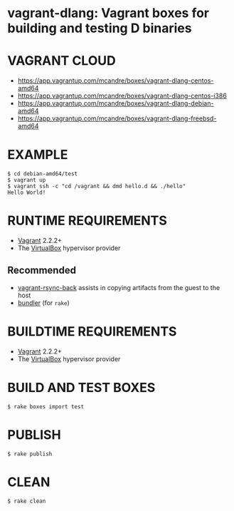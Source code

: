 # vagrant-dlang: Vagrant boxes for building and testing D binaries

# VAGRANT CLOUD

* https://app.vagrantup.com/mcandre/boxes/vagrant-dlang-centos-amd64
* https://app.vagrantup.com/mcandre/boxes/vagrant-dlang-centos-i386
* https://app.vagrantup.com/mcandre/boxes/vagrant-dlang-debian-amd64
* https://app.vagrantup.com/mcandre/boxes/vagrant-dlang-freebsd-amd64

# EXAMPLE

```console
$ cd debian-amd64/test
$ vagrant up
$ vagrant ssh -c "cd /vagrant && dmd hello.d && ./hello"
Hello World!
```

# RUNTIME REQUIREMENTS

* [Vagrant](https://www.vagrantup.com) 2.2.2+
* The [VirtualBox](https://www.virtualbox.org) hypervisor provider

## Recommended

* [vagrant-rsync-back](https://github.com/smerrill/vagrant-rsync-back) assists in copying artifacts from the guest to the host
* [bundler](https://bundler.io) (for `rake`)

# BUILDTIME REQUIREMENTS

* [Vagrant](https://www.vagrantup.com) 2.2.2+
* The [VirtualBox](https://www.virtualbox.org) hypervisor provider

# BUILD AND TEST BOXES

```console
$ rake boxes import test
```

# PUBLISH

```console
$ rake publish
```

# CLEAN

```console
$ rake clean
```
